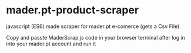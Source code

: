 # mader.pt-product-scraper
javascript (ES6) made scraper for mader.pt e-comerce (gets a Csv File)

Copy and passte MaderScrap.js code in your browser terminal after log in into your mader.pt account and run it

